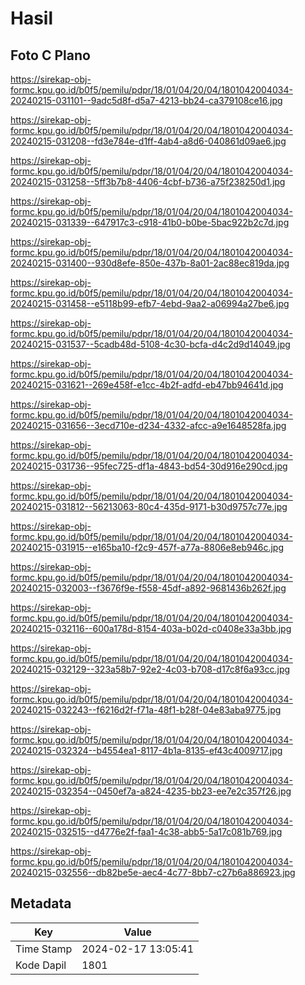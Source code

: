 # Hasil

## Foto C Plano

https://sirekap-obj-formc.kpu.go.id/b0f5/pemilu/pdpr/18/01/04/20/04/1801042004034-20240215-031101--9adc5d8f-d5a7-4213-bb24-ca379108ce16.jpg

https://sirekap-obj-formc.kpu.go.id/b0f5/pemilu/pdpr/18/01/04/20/04/1801042004034-20240215-031208--fd3e784e-d1ff-4ab4-a8d6-040861d09ae6.jpg

https://sirekap-obj-formc.kpu.go.id/b0f5/pemilu/pdpr/18/01/04/20/04/1801042004034-20240215-031258--5ff3b7b8-4406-4cbf-b736-a75f238250d1.jpg

https://sirekap-obj-formc.kpu.go.id/b0f5/pemilu/pdpr/18/01/04/20/04/1801042004034-20240215-031339--647917c3-c918-41b0-b0be-5bac922b2c7d.jpg

https://sirekap-obj-formc.kpu.go.id/b0f5/pemilu/pdpr/18/01/04/20/04/1801042004034-20240215-031400--930d8efe-850e-437b-8a01-2ac88ec819da.jpg

https://sirekap-obj-formc.kpu.go.id/b0f5/pemilu/pdpr/18/01/04/20/04/1801042004034-20240215-031458--e5118b99-efb7-4ebd-9aa2-a06994a27be6.jpg

https://sirekap-obj-formc.kpu.go.id/b0f5/pemilu/pdpr/18/01/04/20/04/1801042004034-20240215-031537--5cadb48d-5108-4c30-bcfa-d4c2d9d14049.jpg

https://sirekap-obj-formc.kpu.go.id/b0f5/pemilu/pdpr/18/01/04/20/04/1801042004034-20240215-031621--269e458f-e1cc-4b2f-adfd-eb47bb94641d.jpg

https://sirekap-obj-formc.kpu.go.id/b0f5/pemilu/pdpr/18/01/04/20/04/1801042004034-20240215-031656--3ecd710e-d234-4332-afcc-a9e1648528fa.jpg

https://sirekap-obj-formc.kpu.go.id/b0f5/pemilu/pdpr/18/01/04/20/04/1801042004034-20240215-031736--95fec725-df1a-4843-bd54-30d916e290cd.jpg

https://sirekap-obj-formc.kpu.go.id/b0f5/pemilu/pdpr/18/01/04/20/04/1801042004034-20240215-031812--56213063-80c4-435d-9171-b30d9757c77e.jpg

https://sirekap-obj-formc.kpu.go.id/b0f5/pemilu/pdpr/18/01/04/20/04/1801042004034-20240215-031915--e165ba10-f2c9-457f-a77a-8806e8eb946c.jpg

https://sirekap-obj-formc.kpu.go.id/b0f5/pemilu/pdpr/18/01/04/20/04/1801042004034-20240215-032003--f3676f9e-f558-45df-a892-9681436b262f.jpg

https://sirekap-obj-formc.kpu.go.id/b0f5/pemilu/pdpr/18/01/04/20/04/1801042004034-20240215-032116--600a178d-8154-403a-b02d-c0408e33a3bb.jpg

https://sirekap-obj-formc.kpu.go.id/b0f5/pemilu/pdpr/18/01/04/20/04/1801042004034-20240215-032129--323a58b7-92e2-4c03-b708-d17c8f6a93cc.jpg

https://sirekap-obj-formc.kpu.go.id/b0f5/pemilu/pdpr/18/01/04/20/04/1801042004034-20240215-032243--f6216d2f-f71a-48f1-b28f-04e83aba9775.jpg

https://sirekap-obj-formc.kpu.go.id/b0f5/pemilu/pdpr/18/01/04/20/04/1801042004034-20240215-032324--b4554ea1-8117-4b1a-8135-ef43c4009717.jpg

https://sirekap-obj-formc.kpu.go.id/b0f5/pemilu/pdpr/18/01/04/20/04/1801042004034-20240215-032354--0450ef7a-a824-4235-bb23-ee7e2c357f26.jpg

https://sirekap-obj-formc.kpu.go.id/b0f5/pemilu/pdpr/18/01/04/20/04/1801042004034-20240215-032515--d4776e2f-faa1-4c38-abb5-5a17c081b769.jpg

https://sirekap-obj-formc.kpu.go.id/b0f5/pemilu/pdpr/18/01/04/20/04/1801042004034-20240215-032556--db82be5e-aec4-4c77-8bb7-c27b6a886923.jpg


## Metadata

| Key        | Value               |
| ---------- | ------------------- |
| Time Stamp | 2024-02-17 13:05:41 |
| Kode Dapil | 1801                |



